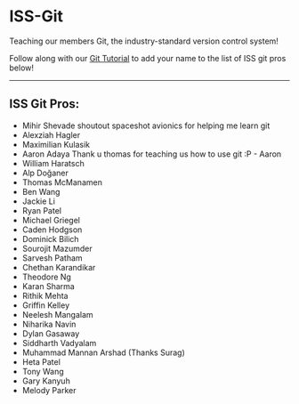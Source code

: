# ISS-Git

Teaching our members Git, the industry-standard version control system!

Follow along with our [Git Tutorial](https://uofi.app.box.com/integrations/googledss/openGoogleEditor?fileId=1591381698819&trackingId=3&csrfToken=941e4aa2cf8a1cf8679de5434daa3b4102fa4dc08088f4991c256702cde0ad6f#slide=id.g27889247c3d_0_37) to add your name to the list of ISS git pros below!

---

## ISS Git Pros:

- Mihir Shevade
  shoutout spaceshot avionics for helping me learn git
- Alexziah Hagler
- Maximilian Kulasik
- Aaron Adaya
  Thank u thomas for teaching us how to use git :P - Aaron
- William Haratsch
- Alp Doğaner
- Thomas McManamen
- Ben Wang
- Jackie Li
- Ryan Patel
- Michael Griegel
- Caden Hodgson
- Dominick Bilich
- Sourojit Mazumder
- Sarvesh Patham
- Chethan Karandikar
- Theodore Ng
- Karan Sharma
- Rithik Mehta
- Griffin Kelley
- Neelesh Mangalam
- Niharika Navin
- Dylan Gasaway
- Siddharth Vadyalam
- Muhammad Mannan Arshad (Thanks Surag)
- Heta Patel
- Tony Wang
- Gary Kanyuh
- Melody Parker